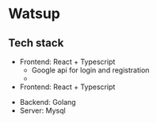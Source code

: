 # Watsup
## Tech stack
* Frontend: React + Typescript
   * Google api for login and registration
   *
* Frontend: React + Typescript
    
- Backend: Golang
- Server: Mysql

